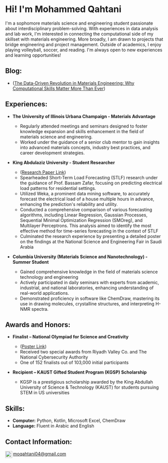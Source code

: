 <h1> Hi! I'm Mohammed Qahtani <br/><a 

<h2> </h2>

I'm a sophomore materials science and engineering student passionate about interdisciplinary problem-solving. With experiences in data analysis and lab work, I'm interested in connecting the computational side of my skillset with materials engineering. More broadly, I am drawn to projects that bridge engineering and project management. Outside of academics, I enjoy playing volleyball, soccer, and reading.
I'm always open to new experiences and learning opportunities!




<h2> Blog:</h2>

- ([The Data-Driven Revolution in Materials Engineering: Why Computational Skills Matter More Than Ever](https://github.com/Mohammed-qahtani/Mohammed-qahtani/blob/main/BADM%20261%20-%20Mohammed%20Qahtani_BlogPost1.pdf))
 
<h2> Experiences:</h2>

- <b> The University of Illinois Urbana Champaign - Materials Advantage </b>

    - Regularly attended meetings and seminars designed to foster knowledge expansion and skills enhancement in the field of materials science and engineering.
    - Worked under the guidance of a senior club mentor to gain insights into advanced materials concepts, industry best practices, and career development strategies.

  
- <b> King Abdulaziz University - Student Researcher </b>
   
    - ([Research Paper Link](https://github.com/Mohammed-qahtani/Mohammed-qahtani/blob/main/BADM261_Research.pdf))
    - Spearheaded Short-Term Load Forecasting (STLF) research under the guidance of Prof. Bassam Zafar, focusing on predicting electrical load patterns for residential settings.
    - Utilized Weka, a prominent data mining software, to accurately forecast the electrical load of a house multiple hours in advance, enhancing the prediction's reliability and utility.
    - Conducted a comprehensive comparison of various forecasting algorithms, including Linear Regression, Gaussian Processes, Sequential Minimal Optimization Regression (SMOreg), and Multilayer Perceptrons. This analysis aimed to identify the most effective method for time-series forecasting in the context of STLF
    - Culminated the research experience by presenting a detailed poster on the findings at the National Science and Engineering Fair in Saudi Arabia


 
 - <b> Columbia University (Materials Science and Nanotechnology) - Summer Student </b>

    - Gained comprehensive knowledge in the field of materials science technology and engineering
    - Actively participated in daily seminars with experts from academic, industrial, and national laboratories, enhancing understanding of real-world applications.
    - Demonstrated proficiency in software like ChemDraw, mastering its use in drawing molecules, crystalline structures, and interpreting H-NMR spectra.

<h2>  Awards and Honors:</h2>

-  <b> Finalist – National Olympiad for Science and Creativity </b>

    - ([Poster Link](https://github.com/Mohammed-qahtani/Mohammed-qahtani/blob/main/BADM261_Poster.pdf))
    - Received two special awards from Riyadh Valley Co. and The National Cybersecurity Authority
    - One of 152 finalists out of 103,000 initial participants
 
-  <b> Recipient – KAUST Gifted Student Program (KGSP) Scholarship</b>

    - KGSP is a prestigious scholarship awarded by the King Abdullah University of Science & Technology (KAUST) for students pursuing STEM in US universities
 
<h2>  Skills:</h2>

- <b> Computer:</b> Python, Kotlin, Microsoft Excel, ChemDraw
- <b> Language:</b> Fluent in Arabic and English

<h2> Contact Information:</h2>



[<img align="left" alt="MQ-567456228 | LinkedIn" width="22px" src="https://cdn.jsdelivr.net/npm/simple-icons@v3/icons/linkedin.svg" />][linkedin]

[linkedin]: https://www.linkedin.com/in/moqahtani
moqahtani04@gmail.com

